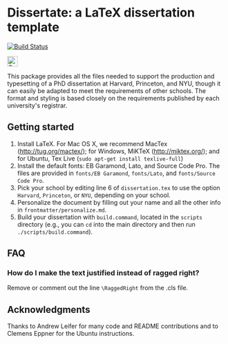 # Dissertate: a LaTeX dissertation template 


[![Build Status](https://travis-ci.org/suchow/Dissertate.svg?branch=master)](https://travis-ci.org/suchow/Dissertate)

<a href="https://assembly.com/disserate/bounties?utm_campaign=assemblage&utm_source=disserate&utm_medium=repo_badge"><img src="http://badger.asm.co/disserate/badges/tasks.svg" height="24px" alt="Open Tasks" /></a>

This package provides all the files needed to support the production and typesetting of a PhD dissertation at Harvard, Princeton, and NYU, though it can easily be adapted to meet the requirements of other schools. The format and styling is based closely on the requirements published by each university's registrar.


## Getting started
1. Install LaTeX. For Mac OS X, we recommend MacTex (http://tug.org/mactex/); for Windows, MiKTeX (http://miktex.org/); and for Ubuntu, Tex Live (`sudo apt-get install texlive-full`)
2. Install the default fonts: EB Garamond, Lato, and Source Code Pro. The files are provided in `fonts/EB Garamond`, `fonts/Lato`, and `fonts/Source Code Pro`.
3. Pick your school by editing line 6 of `dissertation.tex` to use the option `Harvard`, `Princeton`, or `NYU`, depending on your school.
4. Personalize the document by filling out your name and all the other info in `frontmatter/personalize.md`.
5. Build your dissertation with `build.command`, located in the `scripts` directory (e.g., you can `cd` into the main directory and then run `./scripts/build.command`).

## FAQ

### How do I make the text justified instead of ragged right?
Remove or comment out the line `\RaggedRight` from the .cls file.

## Acknowledgments
Thanks to Andrew Leifer for many code and README contributions and to Clemens Eppner for the Ubuntu instructions.
